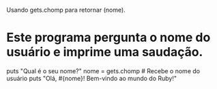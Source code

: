 Usando gets.chomp para retornar (nome).
# Este programa pergunta o nome do usuário e imprime uma saudação.

puts "Qual é o seu nome?"
nome = gets.chomp # Recebe o nome do usuário
puts "Olá, #{nome}! Bem-vindo ao mundo do Ruby!"
